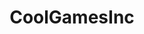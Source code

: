 ---
title: CoolGamesInc
crosslinks:
- DankMemeArchive
- gifs
- PolygonFans
- livven
- AskReddit
- me_irl
- OutOfTheLoop
- funny
- gaming
- TheAdventureZone
- The_Lodge
- KotakuInAction
- xkcd
- LifeProTips
- mildlyinteresting
- PUBATTLEGROUNDS
- NintendoSwitch
- CrazyIdeas
- VirtualCosplay
- videos
---